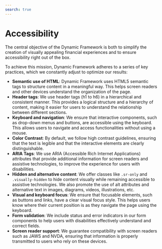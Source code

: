 ```yaml
---
search: true
---
```


# Accessibility

The central objective of the Dynamic Framework is both to simplify the creation of visually appealing financial experiences and to ensure accessibility right out of the box.

To achieve this mission, Dynamic Framework adheres to a series of key practices, which we constantly adjust to optimize our results:

- **Semantic use of HTML**: Dynamic Framework uses HTML5 semantic tags to structure content in a meaningful way. This helps screen readers and other devices understand the organization of the page.
- **Header tags**: We use header tags (h1 to h6) in a hierarchical and consistent manner. This provides a logical structure and a hierarchy of content, making it easier for users to understand the relationship between different sections.
- **Keyboard and navigation**: We ensure that interactive components, such as drop-down menus and buttons, are accessible using the keyboard. This allows users to navigate and access functionalities without using a mouse.
- **Color Contrast**: By default, we follow high contrast guidelines, ensuring that the text is legible and that the interactive elements are clearly distinguishable.
- **ARIA Tags**: We use ARIA (Accessible Rich Internet Applications) attributes that provide additional information for screen readers and assistive technologies, to improve the experience for users with disabilities.
- **Hidden and alternative content**: We offer classes like `.sr-only` and `.visually-hidden` to hide content visually while remaining accessible to assistive technologies. We also promote the use of alt attributes and alternative text in images, diagrams, videos, illustrations, etc.
- **Visual and keyboard focus**: We ensure that focusable elements, such as buttons and links, have a clear visual focus style. This helps users know where their current position is as they navigate the page using the keyboard.
- **Form validation**: We include status and error indicators in our form components to help users with disabilities effectively understand and correct fields.
- **Screen reader support**: We guarantee compatibility with screen readers such as JAWS and NVDA, ensuring that information is properly transmitted to users who rely on these devices.